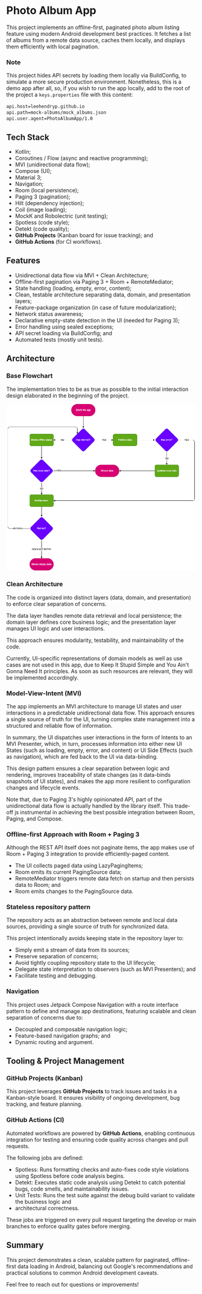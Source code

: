 # Photo Album App
This project implements an offline-first, paginated photo album listing feature using modern Android development
best practices. It fetches a list of albums from a remote data source, caches them locally, and displays
them efficiently with local pagination.

### Note
This project hides API secrets by loading them locally via BuildConfig, to simulate a more secure production 
environment. Nonetheless, this is a demo app after all, so, if you wish to run the app locally, add 
to the root of the project a `keys.properties` file with this content:

```
api.host=leehendryp.github.io
api.path=mock-albums/mock_albums.json
api.user.agent=PhotoAlbumApp/1.0
```

## Tech Stack
* Kotlin;
* Coroutines / Flow (async and reactive programming);
* MVI (unidirectional data flow);
* Compose (UI);
* Material 3;
* Navigation;
* Room (local persistence);
* Paging 3 (pagination);
* Hilt (dependency injection);
* Coil (image loading);
* MockK and Robolectric (unit testing);
* Spotless (code style);
* Detekt (code quality);
* **GitHub Projects** (Kanban board for issue tracking); and
* **GitHub Actions** (for CI workflows).

## Features
* Unidirectional data flow via MVI + Clean Architecture;
* Offline-first pagination via Paging 3 + Room + RemoteMediator;
* State handling (loading, empty, error, content);
* Clean, testable architecture separating data, domain, and presentation layers;
* Feature-package organization (in case of future modularization);
* Network status awareness;
* Declarative empty-state detection in the UI (needed for Paging 3);
* Error handling using sealed exceptions; 
* API secret loading via BuildConfig; and
* Automated tests (mostly unit tests).

## Architecture

### Base Flowchart
The implementation tries to be as true as possible to the initial interaction design elaborated in the
beginning of the project.

![App architecture flowchart](./base_flowchart.png)

### Clean Architecture
The code is organized into distinct layers (data, domain, and presentation) to enforce clear separation
of concerns.

The data layer handles remote data retrieval and local persistence; the domain layer defines
core business logic; and the presentation layer manages UI logic and user interactions.

This approach ensures modularity, testability, and maintainability of the code.

Currently, UI-specific representations of domain models as well as use cases are not used in this app, 
due to Keep It Stupid Simple and You Ain't Gonna Need It principles. As soon as such resources are 
relevant, they will be implemented accordingly.

### Model-View-Intent (MVI)
The app implements an MVI architecture to manage UI states and user interactions in a predictable
unidirectional data flow. This approach ensures a single source of truth for the UI, turning complex
state management into a structured and reliable flow of information.

In summary, the UI dispatches user interactions in the form of Intents to an MVI Presenter, which,
in turn, processes information into either new UI States (such as loading, empty, error, and content)
or UI Side Effects (such as navigation), which are fed back to the UI via data-binding.

This design pattern ensures a clear separation between logic and rendering, improves traceability of
state changes (as it data-binds snapshots of UI states), and makes the app more resilient to configuration
changes and lifecycle events.

Note that, due to Paging 3's highly opinionated API, part of the unidirectional data flow is actually
handled by the library itself. This trade-off js instrumental in achieving the best possible integration 
between Room, Paging, and Compose.

### Offline-first Approach with Room + Paging 3
Although the REST API itself does not paginate items, the app makes use of Room + Paging 3 integration
to provide efficiently-paged content.

* The UI collects paged data using LazyPagingItems;
* Room emits its current PagingSource data;
* RemoteMediator triggers remote data fetch on startup and then persists data to Room; and
* Room emits changes to the PagingSource data.

### Stateless repository pattern
The repository acts as an abstraction between remote and local data sources, providing a single source
of truth for synchronized data.

This project intentionally avoids keeping state in the repository layer to:

* Simply emit a stream of data from its sources;
* Preserve separation of concerns;
* Avoid tightly coupling repository state to the UI lifecycle;
* Delegate state interpretation to observers (such as MVI Presenters); and
* Facilitate testing and debugging.

### Navigation
This project uses Jetpack Compose Navigation with a route interface pattern to define and manage app
destinations, featuring scalable and clean separation of concerns due to:

* Decoupled and composable navigation logic;
* Feature-based navigation graphs; and
* Dynamic routing and argument.

## Tooling & Project Management

### GitHub Projects (Kanban)
This project leverages **GitHub Projects** to track issues and tasks in a Kanban-style board. It ensures 
visibility of ongoing development, bug tracking, and feature planning.

### GitHub Actions (CI)
Automated workflows are powered by **GitHub Actions**, enabling continuous integration for testing and
ensuring code quality across changes and pull requests.

The following jobs are defined:

* Spotless: Runs formatting checks and auto-fixes code style violations using Spotless before code analysis
begins. 
* Detekt: Executes static code analysis using Detekt to catch potential bugs, code smells, and 
maintainability issues. 
* Unit Tests: Runs the test suite against the debug build variant to validate the business logic and
* architectural correctness.

These jobs are triggered on every pull request targeting the develop or main branches to enforce quality
gates before merging.

## Summary
This project demonstrates a clean, scalable pattern for paginated, offline-first data loading in Android,
balancing out Google's recommendations and practical solutions to common Android development caveats.

Feel free to reach out for questions or improvements!
